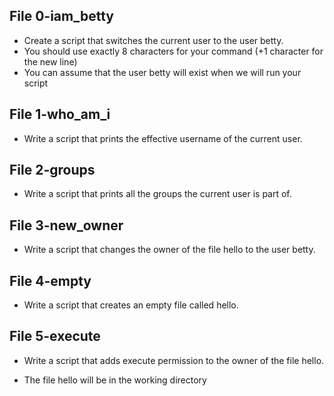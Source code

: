 ## File 0-iam_betty
- Create a script that switches the current user to the user betty.
- You should use exactly 8 characters for your command (+1 character for the new line)
- You can assume that the user betty will exist when we will run your script

## File 1-who_am_i
- Write a script that prints the effective username of the current user.

## File 2-groups
- Write a script that prints all the groups the current user is part of.

## File 3-new_owner
- Write a script that changes the owner of the file hello to the user betty.

## File 4-empty
- Write a script that creates an empty file called hello.

## File 5-execute
- Write a script that adds execute permission to the owner of the file hello.

- The file hello will be in the working directory
